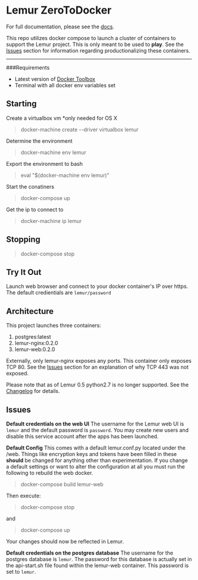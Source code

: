 Lemur ZeroToDocker
==================


For full documentation, please see the [docs](https://lemur.readthedocs.org).

This repo utilizes docker compose to launch a cluster of containers to support the Lemur project.  This is only meant to be used to **play**.  See the [Issues](#Issues) section for information regarding productionalizing these containers.

----------

###Requirements
* Latest version of [Docker Toolbox](https://www.docker.com/toolbox)
* Terminal with all docker env variables set

Starting
--------

Create a virtualbox vm *only needed for OS X

> docker-machine create --driver virtualbox lemur

Determine the environment

> docker-machine env lemur

Export the environment to bash

> eval "$(docker-machine env lemur)"

Start the conatiners

> docker-compose up

Get the ip to connect to

> docker-machine ip lemur

Stopping
--------

> docker-compose stop

Try It Out
----------
Launch web browser and connect to your docker container's IP over https. 
The default credientials are `lemur/password`

Architecture
-------------

This project launches three containers:

 1. postgres:latest
 2. lemur-nginx:0.2.0
 3. lemur-web:0.2.0

Externally, only lemur-nginx exposes any ports.  This container only exposes TCP 80.  See the [Issues](#Issues) section for an explanation of why TCP 443 was not exposed.

Please note that as of Lemur 0.5 python2.7 is no longer supported. See the [Changelog](http://lemur.readthedocs.io/en/latest/changelog.html#id1) for details.

Issues
------


**Default credentials on the web UI**
The username for the Lemur web UI is `lemur` and the default password is `password`. You may create new users and disable this service account after the apps has been launched.  

**Default Config**
This comes with a default lemur.conf.py located under the /web. Things like encryption keys and tokens have been filled in these **should** be changed for anything other than experimentation. 
If you change a default settings or want to alter the configuration at all you must run the following to rebuild the web docker.

> docker-compose build lemur-web

Then execute:

> docker-compose stop

and

> docker-compose up 

Your changes should now be reflected in Lemur.

**Default credentials on the postgres database**
The username for the postgres database is `lemur`.  The password for this database is actually set in the api-start.sh file found within the lemur-web container.  This password is set to `lemur`.

